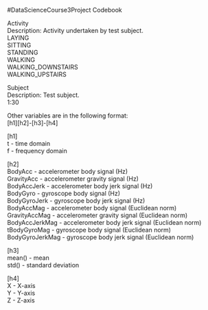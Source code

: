 #DataScienceCourse3Project Codebook

Activity  
Description: Activity undertaken by test subject.  
LAYING  
SITTING  
STANDING  
WALKING              
WALKING_DOWNSTAIRS  
WALKING_UPSTAIRS     

Subject  
Description: Test subject.  
1:30  

Other variables are in the following format:  
[h1][h2]-[h3]-[h4]  

[h1]  
t - time domain  
f - frequency domain  

[h2]  
BodyAcc         - accelerometer body signal (Hz)  
GravityAcc      - accelerometer gravity signal (Hz)  
BodyAccJerk     - accelerometer body jerk signal (Hz)  
BodyGyro        - gyroscope body signal (Hz)  
BodyGyroJerk    - gyroscope body jerk signal (Hz)  
BodyAccMag      - accelerometer body signal (Euclidean norm)  
GravityAccMag   - accelerometer gravity signal (Euclidean norm)  
BodyAccJerkMag  - accelerometer body jerk signal (Euclidean norm)  
tBodyGyroMag    - gyroscope body signal (Euclidean norm)  
BodyGyroJerkMag - gyroscope body jerk signal (Euclidean norm)  

[h3]  
mean()  - mean  
std()   - standard deviation  

[h4]  
X - X-axis  
Y - Y-axis  
Z - Z-axis  

